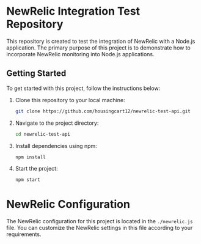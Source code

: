 # NewRelic Integration Test Repository

This repository is created to test the integration of NewRelic with a Node.js application. The primary purpose of this project is to demonstrate how to incorporate NewRelic monitoring into Node.js applications.

## Getting Started

To get started with this project, follow the instructions below:

1. Clone this repository to your local machine:

   ```bash
   git clone https://github.com/housingcart12/newrelic-test-api.git
   ```
2. Navigate to the project directory:
   ```bash
   cd newrelic-test-api
   ```
3. Install dependencies using npm:
   ```bash
   npm install
   ```

4. Start the project:
   ```bash
   npm start
   ```
# NewRelic Configuration
The NewRelic configuration for this project is located in the `./newrelic.js` file. You can customize the NewRelic settings in this file according to your requirements.
